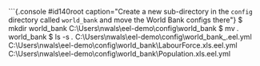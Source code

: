
```{.console #id140root caption="Create a new sub-directory in the `config` directory called `world_bank` and move the World Bank configs there"}
$ mkdir world_bank
C:\Users\nwals\eel-demo\config\world_bank
$ mv *.* world_bank
$ ls -s *.*
C:\Users\nwals\eel-demo\config\world_bank\_.eel.yml
C:\Users\nwals\eel-demo\config\world_bank\LabourForce.xls.eel.yml
C:\Users\nwals\eel-demo\config\world_bank\Population.xls.eel.yml
```

